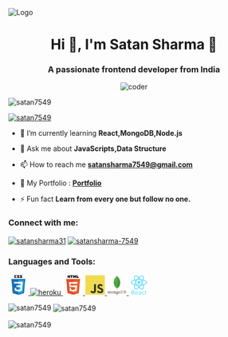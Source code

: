 ![Logo](https://c4.wallpaperflare.com/wallpaper/851/501/292/programming-code-minimalism-wallpaper-preview.jpg)
<h1 align="center">Hi 👋, I'm Satan Sharma 🙂</h1>
<h3 align="center">A passionate frontend developer from India</h3>

<div align="center" >
<img alt="coder" width="400" src="https://camo.githubusercontent.com/cae12fddd9d6982901d82580bdf321d81fb299141098ca1c2d4891870827bf17/68747470733a2f2f6d69726f2e6d656469756d2e636f6d2f6d61782f313336302f302a37513379765349765f7430696f4a2d5a2e676966">
</div>

<p align="left"> <img src="https://komarev.com/ghpvc/?username=satan7549&label=Profile%20views&color=0e75b6&style=flat" alt="satan7549" /> </p>

<p align="left"> <a href="https://github.com/ryo-ma/github-profile-trophy"><img src="https://github-profile-trophy.vercel.app/?username=satan7549" alt="satan7549" /></a> </p>

- 🌱 I’m currently learning **React,MongoDB,Node.js**

- 💬 Ask me about **JavaScripts,Data Structure**

- 📫 How to reach me **satansharma7549@gmail.com**

- 📜 My Portfolio : **[Portfolio](https://satan7549.github.io/)**

- ⚡ Fun fact **Learn from every one but follow no one.**

<h3 align="left">Connect with me:</h3>
<p align="left">
<a href="https://twitter.com/satansharma31" target="blank"><img align="center" src="https://raw.githubusercontent.com/rahuldkjain/github-profile-readme-generator/master/src/images/icons/Social/twitter.svg" alt="satansharma31" height="30" width="40" /></a>
<a href="https://linkedin.com/in/satansharma-7549" target="blank"><img align="center" src="https://raw.githubusercontent.com/rahuldkjain/github-profile-readme-generator/master/src/images/icons/Social/linked-in-alt.svg" alt="satansharma-7549" height="30" width="40" /></a>
</p>

<h3 align="left">Languages and Tools:</h3>
<p align="left"> <a href="https://www.w3schools.com/css/" target="_blank" rel="noreferrer"> <img src="https://raw.githubusercontent.com/devicons/devicon/master/icons/css3/css3-original-wordmark.svg" alt="css3" width="40" height="40"/> </a> <a href="https://heroku.com" target="_blank" rel="noreferrer"> <img src="https://www.vectorlogo.zone/logos/heroku/heroku-icon.svg" alt="heroku" width="40" height="40"/> </a> <a href="https://www.w3.org/html/" target="_blank" rel="noreferrer"> <img src="https://raw.githubusercontent.com/devicons/devicon/master/icons/html5/html5-original-wordmark.svg" alt="html5" width="40" height="40"/> </a> <a href="https://developer.mozilla.org/en-US/docs/Web/JavaScript" target="_blank" rel="noreferrer"> <img src="https://raw.githubusercontent.com/devicons/devicon/master/icons/javascript/javascript-original.svg" alt="javascript" width="40" height="40"/> </a> <a href="https://www.mongodb.com/" target="_blank" rel="noreferrer"> <img src="https://raw.githubusercontent.com/devicons/devicon/master/icons/mongodb/mongodb-original-wordmark.svg" alt="mongodb" width="40" height="40"/> </a> <a href="https://reactjs.org/" target="_blank" rel="noreferrer"> <img src="https://raw.githubusercontent.com/devicons/devicon/master/icons/react/react-original-wordmark.svg" alt="react" width="40" height="40"/> </a> </p>

<p><img align="left" src="https://github-readme-stats.vercel.app/api/top-langs?username=satan7549&show_icons=true&locale=en&layout=compact" alt="satan7549" /></p>

<p>&nbsp;<img align="center" src="https://github-readme-stats.vercel.app/api?username=satan7549&show_icons=true&locale=en" alt="satan7549" /></p>

<p><img align="center" src="https://github-readme-streak-stats.herokuapp.com/?user=satan7549&" alt="satan7549" /></p>

